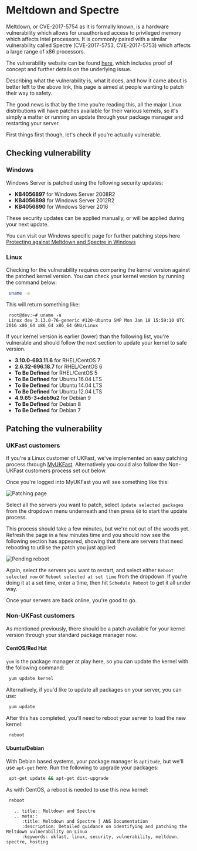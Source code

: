 # Meltdown and Spectre

Meltdown, or CVE-2017-5754 as it is formally known, is a hardware vulnerability which allows for unauthorised access to privileged memory which affects Intel processors. It is commonly paired with a similar vulnerability called Spectre (CVE-2017-5753, CVE-2017-5753) which affects a large range of x86 processors.

The vulnerability website can be found [here](https://meltdownattack.com/), which includes proof of concept and further details on the underlying issue.

Describing what the vulnerability is, what it does, and how it came about is better left to the above link, this page is aimed at people wanting to patch their way to safety.

The good news is that by the time you're reading this, all the major Linux distributions will have patches available for their various kernels, so it's simply a matter or running an update through your package manager and restarting your server.

First things first though, let's check if you're actually vulnerable.

## Checking vulnerability

### Windows

Windows Server is patched using the following security updates:

* **KB4056897** for Windows Server 2008R2
* **KB4056898** for Windows Server 2012R2
* **KB4056890** for Windows Server 2016

These security updates can be applied manually, or will be applied during your next update.

You can visit our Windows specific page for further patching steps here
[Protecting against Meltdown and Spectre in Windows](/operatingsystems/windows/windowsadministration/meltdownspectrepatch)

### Linux

Checking for the vulnerability requires comparing the kernel version against the patched kernel version. You can check your kernel version by running the command below:


```bash
 uname -a
```

This will return something like:

```console
 root@dev:~# uname -a
 Linux dev 3.13.0-76-generic #120-Ubuntu SMP Mon Jan 18 15:59:10 UTC 2016 x86_64 x86_64 x86_64 GNU/Linux
```

If your kernel version is earlier (lower) than the following list, you're vulnerable and should follow the next section to update your kernel to safe version.

* **3.10.0-693.11.6** for RHEL/CentOS 7
* **2.6.32-696.18.7** for RHEL/CentOS 6
* **To Be Defined** for RHEL/CentOS 5
* **To Be Defined** for Ubuntu 16.04 LTS
* **To Be Defined** for Ubuntu 14.04 LTS
* **To Be Defined** for Ubuntu 12.04 LTS
* **4.9.65-3+deb9u2** for Debian 9
* **To Be Defined** for Debian 8
* **To Be Defined** for Debian 7

## Patching the vulnerability

### UKFast customers

If you're a Linux customer of UKFast, we've implemented an easy patching process through [MyUKFast](https://portal.ans.co.uk/server/package-update.php).  Alternatively you could also follow the Non-UKFast customers process set out below.

Once you're logged into MyUKFast you will see something like this:

![Patching page](files/dirtycow1.jpg)

Select all the servers you want to patch, select `Update selected packages` from the dropdown menu underneath and then press `GO` to start the update process.

This process should take a few minutes, but we're not out of the woods yet. Refresh the page in a few minutes time and you should now see the following section has appeared, showing that there are servers that need rebooting to utilise the patch you just applied:

![Pending reboot](files/dirtycow2.jpg)

Again, select the servers you want to restart, and select either `Reboot selected now` or `Reboot selected at set time` from the dropdown. If you're doing it at a set time, enter a time, then hit `Schedule Reboot` to get it all under way.

Once your servers are back online, you're good to go.


### Non-UKFast customers

As mentioned previously, there should be a patch available for your kernel version through your standard package manager now.

#### CentOS/Red Hat

`yum` is the package manager at play here, so you can update the kernel with the following command:

```bash
 yum update kernel
```

Alternatively, if you'd like to update all packages on your server, you can use:

```bash
 yum update
```

After this has completed, you'll need to reboot your server to load the new kernel:

```bash
 reboot
```

#### Ubuntu/Debian

With Debian based systems, your package manager is `aptitude`, but we'll use `apt-get` here. Run the following to upgrade your packages:

```bash
 apt-get update && apt-get dist-upgrade
```

As with CentOS, a reboot is needed to use this new kernel:

```bash
 reboot
```

```eval_rst
   .. title:: Meltdown and Spectre
   .. meta::
      :title: Meltdown and Spectre | ANS Documentation
      :description: Detailed guidance on identifying and patching the Meltdown vulnerability on Linux
      :keywords: ukfast, linux, security, vulnerability, meltdown, spectre, hosting
```
